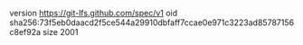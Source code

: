 version https://git-lfs.github.com/spec/v1
oid sha256:73f5eb0daacd2f5ce544a29910dbfaff7ccae0e971c3223ad85787156c8ef92a
size 2001
